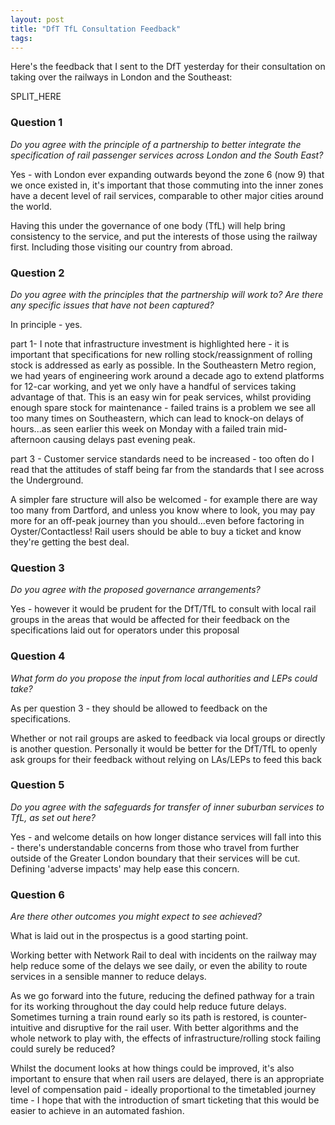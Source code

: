 ```yaml
---
layout: post
title: "DfT TfL Consultation Feedback"
tags:
---
```

Here's the feedback that I sent to the DfT yesterday for their consultation on taking over the railways in London and the Southeast:

SPLIT_HERE

### Question 1
*Do you agree with the principle of a partnership to better integrate the specification of rail passenger services across London and the South East?*

Yes - with London ever expanding outwards beyond the zone 6 (now 9) that we once existed in, it's important that those commuting into the inner zones have a decent level of rail services, comparable to other major cities around the world.

Having this under the governance of one body (TfL) will help bring consistency to the service, and put the interests of those using the railway first.  Including those visiting our country from abroad.

### Question 2
*Do you agree with the principles that the partnership will work to? Are there any specific issues that have not been captured?*

In principle - yes.

part 1- I note that infrastructure investment is highlighted here - it is important that specifications for new rolling stock/reassignment of rolling stock is addressed as early as possible.  In the Southeastern Metro region, we had years of engineering work around a decade ago to extend platforms for 12-car working, and yet we only have a handful of services taking advantage of that. This is an easy win for peak services, whilst providing enough spare stock for maintenance - failed trains is a problem we see all too many times on Southeastern, which can lead to knock-on delays of hours...as seen earlier this week on Monday with a failed train mid-afternoon causing delays past evening peak.

part 3 - Customer service standards need to be increased - too often do I read that the attitudes of staff being far from the standards that I see across the Underground.

A simpler fare structure will also be welcomed - for example there are way too many from Dartford, and unless you know where to look, you may pay more for an off-peak journey than you should...even before factoring in Oyster/Contactless! Rail users should be able to buy a ticket and know they're getting the best deal.

### Question 3
*Do you agree with the proposed governance arrangements?*

Yes - however it would be prudent for the DfT/TfL to consult with local rail groups in the areas that would be affected for their feedback on the specifications laid out for operators under this proposal

### Question 4
*What form do you propose the input from local authorities and LEPs could take?*

As per question 3 - they should be allowed to feedback on the specifications.

Whether or not rail groups are asked to feedback via local groups or directly is another question. Personally it would be better for the DfT/TfL to openly ask groups for their feedback without relying on LAs/LEPs to feed this back

### Question 5
*Do you agree with the safeguards for transfer of inner suburban services to TfL, as set out here?*

Yes - and welcome details on how longer distance services will fall into this - there's understandable concerns from those who travel from further outside of the Greater London boundary that their services will be cut.  Defining 'adverse impacts' may help ease this concern.

### Question 6
*Are there other outcomes you might expect to see achieved?*

What is laid out in the prospectus is a good starting point.  

Working better with Network Rail to deal with incidents on the railway may help reduce some of the delays we see daily, or even the ability to route services in a sensible manner to reduce delays.

As we go forward into the future, reducing the defined pathway for a train for its working throughout the day could help reduce future delays. Sometimes turning a train round early so its path is restored, is counter-intuitive and disruptive for the rail user. With better algorithms and the whole network to play with, the effects of infrastructure/rolling stock failing could surely be reduced?

Whilst the document looks at how things could be improved, it's also important to ensure that when rail users are delayed, there is an appropriate level of compensation paid - ideally proportional to the timetabled journey time - I hope that with the introduction of smart ticketing that this would be easier to achieve in an automated fashion.
